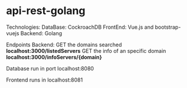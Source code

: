 # api-rest-golang  

Technologies:
DataBase: CockroachDB
FrontEnd: Vue.js and bootstrap-vuejs
Backend: Golang

Endpoints Backend:
GET the domains searched **localhost:3000/listedServers**
GET the info of an specific domain **localhost:3000/infoServers/{domain}**

Database run in port localhost:8080

Frontend runs in localhost:8081
